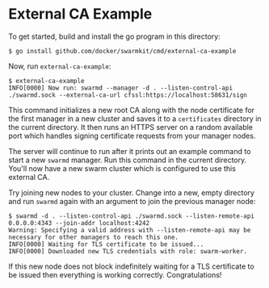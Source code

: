 # External CA Example

To get started, build and install the go program in this directory:

```
$ go install github.com/docker/swarmkit/cmd/external-ca-example
```

Now, run `external-ca-example`:

```
$ external-ca-example
INFO[0000] Now run: swarmd --manager -d . --listen-control-api ./swarmd.sock --external-ca-url cfssl:https://localhost:58631/sign
```

This command initializes a new root CA along with the node certificate for the
first manager in a new cluster and saves it to a `certificates` directory in
the current directory. It then runs an HTTPS server on a random available port
which handles signing certificate requests from your manager nodes.

The server will continue to run after it prints out an example command to start
a new `swarmd` manager. Run this command in the current directory. You'll now
have a new swarm cluster which is configured to use this external CA.

Try joining new nodes to your cluster. Change into a new, empty directory and
run `swarmd` again with an argument to join the previous manager node:

```
$ swarmd -d . --listen-control-api ./swarmd.sock --listen-remote-api 0.0.0.0:4343 --join-addr localhost:4242
Warning: Specifying a valid address with --listen-remote-api may be necessary for other managers to reach this one.
INFO[0000] Waiting for TLS certificate to be issued...  
INFO[0000] Downloaded new TLS credentials with role: swarm-worker.
```

If this new node does not block indefinitely waiting for a TLS certificate to
be issued then everything is working correctly. Congratulations!
